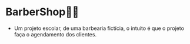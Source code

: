 # BarberShop🧔💈

- Um projeto escolar, de uma barbearia fictícia, o intuito é que o projeto faça o agendamento dos clientes.
